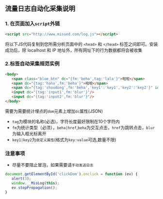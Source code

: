 ## 流量日志自动化采集说明

### 1. 在页面加入`script`外链
```html
<script src="http://www.misued.com/log.js"></script>
```
将以下JS代码复制到您所需分析页面中的 `<head>` 和 `</head>` 标签之间即可。安装成功后，除 localhost 和 IP 地址外，所有网址下的行为数据都将会被收集

### 2.标签自动采集规范实例
```html
<body>
   <span class="blue_btn" dc="{fm:'beha',tag:'lala'}">啦啦</span>
   <span dc="{tag:'haha',fm:'beha'}">哈哈</span>
   <span dc="{tag:'shoudong',fm:'beha','key1':'key1','key2':'key2'}" id="clickDom">我会阻止冒泡</span>
   <input dc="{tag:'input1',fm:'blur'}"/>
   <input dc="{tag:'input2',fm:'blur'}"/>
</body>
```
需要为需要统计埋点的`dom`元素上增加`dc`属性(JSON)
- `tag`为模块的名称(必选)，字符长度最好限制在10个字符内
- `fm`为统计类型（必须），`beha|href`,`beha`为交互点击，`href`为跳转点击，`blur`为输入框光标离开
- `key1|key2`为`自定义属性`(格式为`key:value`可选,数量不限)

### 注意事项
- 尽量不要阻止冒泡，如果需要请`手动发送日志`
```javascript
document.getElementById('clickDom').onclick = function (ev) {
   alert(3);
   window.__MisLog(this);
   ev.stopPropagation();
}
```
